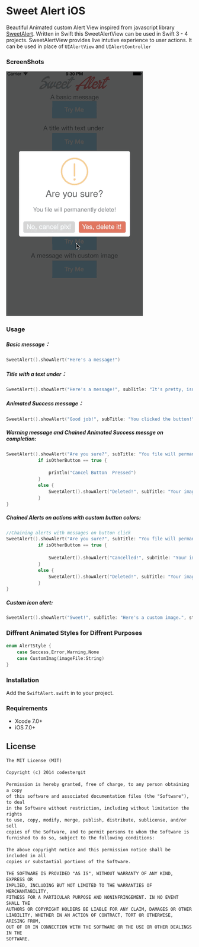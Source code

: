 Sweet Alert iOS
==============

Beautiful Animated custom Alert View inspired from javascript library [SweetAlert](http://tristanedwards.me/sweetalert).
Written in Swift this SweetAlertView can be used in Swift 3 - 4 projects. SweetAlertView provides live intutive experience to user actions. It can be used in place of `UIAlertView` and `UIAlertController`

### ScreenShots
![SweetAlert](https://github.com/mxra8/SweetAlert-iOS/blob/master/SweetAlertiOS.gif)

### Usage

##### Basic message：

```swift
SweetAlert().showAlert("Here's a message!")
```
##### Title with a text under：
```swift
SweetAlert().showAlert("Here's a message!", subTitle: "It's pretty, isn't it?", style: AlertStyle.none)
```
##### Animated Success message：
```swift
SweetAlert().showAlert("Good job!", subTitle: "You clicked the button!", style: AlertStyle.success)
```
##### Warning message and Chained Animated Success messge on completion:
```swift
SweetAlert().showAlert("Are you sure?", subTitle: "You file will permanently delete!", style: AlertStyle.warning, buttonTitle:"Cancel", buttonColor:UIColorFromRGB(0xD0D0D0) , otherButtonTitle:  "Yes, delete it!", otherButtonColor: UIColorFromRGB(0xDD6B55)) { (isOtherButton) -> Void in
            if isOtherButton == true {
            
                println("Cancel Button  Pressed")
            }
            else {
                SweetAlert().showAlert("Deleted!", subTitle: "Your imaginary file has been deleted!", style: AlertStyle.success)
            }
}
```

##### Chained Alerts on actions with custom button colors:
```swift
//Chaining alerts with messages on button click
SweetAlert().showAlert("Are you sure?", subTitle: "You file will permanently delete!", style: AlertStyle.warning, buttonTitle:"No, cancel plx!", buttonColor:UIColorFromRGB(0xD0D0D0) , otherButtonTitle:  "Yes, delete it!", otherButtonColor: UIColorFromRGB(0xDD6B55)) { (isOtherButton) -> Void in
            if isOtherButton == true {
                
                SweetAlert().showAlert("Cancelled!", subTitle: "Your imaginary file is safe", style: AlertStyle.error)
            }
            else {
                SweetAlert().showAlert("Deleted!", subTitle: "Your imaginary file has been deleted!", style: AlertStyle.success)
            }
}
```
##### Custom icon alert:
```swift
SweetAlert().showAlert("Sweet!", subTitle: "Here's a custom image.", style: AlertStyle.customImage(imageFile: "thumb.jpg"))
```

### Diffrent Animated Styles for Diffrent Purposes
```swift
enum AlertStyle {
    case Success,Error,Warning,None
    case CustomImag(imageFile:String)
}
```
### Installation
Add the `SwiftAlert.swift` in to your project.

### Requirements
- Xcode 7.0+
- iOS 7.0+

## License

    The MIT License (MIT)

    Copyright (c) 2014 codestergit

    Permission is hereby granted, free of charge, to any person obtaining a copy
    of this software and associated documentation files (the "Software"), to deal
    in the Software without restriction, including without limitation the rights
    to use, copy, modify, merge, publish, distribute, sublicense, and/or sell
    copies of the Software, and to permit persons to whom the Software is
    furnished to do so, subject to the following conditions:

    The above copyright notice and this permission notice shall be included in all
    copies or substantial portions of the Software.

    THE SOFTWARE IS PROVIDED "AS IS", WITHOUT WARRANTY OF ANY KIND, EXPRESS OR
    IMPLIED, INCLUDING BUT NOT LIMITED TO THE WARRANTIES OF MERCHANTABILITY,
    FITNESS FOR A PARTICULAR PURPOSE AND NONINFRINGEMENT. IN NO EVENT SHALL THE
    AUTHORS OR COPYRIGHT HOLDERS BE LIABLE FOR ANY CLAIM, DAMAGES OR OTHER
    LIABILITY, WHETHER IN AN ACTION OF CONTRACT, TORT OR OTHERWISE, ARISING FROM,
    OUT OF OR IN CONNECTION WITH THE SOFTWARE OR THE USE OR OTHER DEALINGS IN THE
    SOFTWARE.
